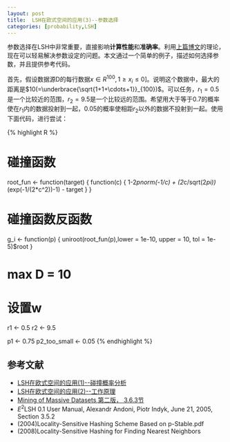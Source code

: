 ```yaml
---
layout: post
title:  LSH在欧式空间的应用(3)--参数选择
categories: [probability,LSH]
---
```


参数选择在LSH中非常重要，直接影响**计算性能**和**准确率**。利用[上篇博文][2]的理论，现在可以轻易解决参数设定的问题。本文通过一个简单的例子，描述如何选择参数，并且提供参考代码。

首先，假设数据源D的每行数据$x\in R^100, 1 \ge x_i \le 0$]。说明这个数据中，最大的距离是$10(=\underbrace{\sqrt{1+1+\cdots+1}}_{100})$。可以任务，$r_1=0.5$是一个比较近的范围，$r_2=9.5$是一个比较远的范围。希望用大于等于0.7的概率使在$r_1$内的数据投射到一起，0.05的概率使相距$r_2$以外的数据不投射到一起。使用下面代码，进行尝试：

{% highlight R %}
# 碰撞函数
root_fun <- function(target) {
  function(c) {
    1-2*pnorm(-1/c) + (2*c/sqrt(2*pi))*(exp(-1/(2*c^2))-1) - target
  }
}

# 碰撞函数反函数
g_i <- function(p) {
  uniroot(root_fun(p),lower = 1e-10, upper = 10, tol = 1e-5)$root
}


# max D = 10
# 设置w
r1 <- 0.5
r2 <- 9.5

p1 <- 0.75
p2_too_small <- 0.05 
{% endhighlight %}



## 参考文献

* [LSH在欧式空间的应用(1)--碰撞概率分析][1]
* [LSH在欧式空间的应用(2)--工作原理][2]
* [Mining of Massive Datasets,第二版， 3.6.3节](http://www.mmds.org/)
* $E^2$LSH 0.1 User Manual, Alexandr Andoni, Piotr Indyk, June 21, 2005, Section 3.5.2
* (2004)Locality-Sensitive Hashing Scheme Based on p-Stable.pdf
* (2008)Locality-Sensitive Hashing for Finding Nearest Neighbors

[1]: lsh_eulidian_1.html
[2]: lsh_eulidian_2.html